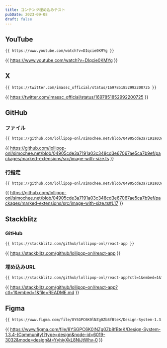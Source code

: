 ```yaml
---
title: コンテンツ埋め込みテスト
pubDate: 2023-09-08
draft: false
---
```


## YouTube

```md
{{ https://www.youtube.com/watch?v=DIqcie0KMYg }}
```

{{ https://www.youtube.com/watch?v=DIqcie0KMYg }}

## X

```md
{{ https://twitter.com/imassc_official/status/1697851852992200725 }}
```

{{ https://twitter.com/imassc_official/status/1697851852992200725 }}

## GitHub

### ファイル

```md
{{ https://github.com/lollipop-onl/simochee.net/blob/04905cde3a7191a03c348cd3e67067ae5ca7b9ef/packages/marked-extensions/src/image-with-size.ts }}
```

{{ https://github.com/lollipop-onl/simochee.net/blob/04905cde3a7191a03c348cd3e67067ae5ca7b9ef/packages/marked-extensions/src/image-with-size.ts }}

### 行指定

```md
{{ https://github.com/lollipop-onl/simochee.net/blob/04905cde3a7191a03c348cd3e67067ae5ca7b9ef/packages/marked-extensions/src/image-with-size.ts#L17 }}
```

{{ https://github.com/lollipop-onl/simochee.net/blob/04905cde3a7191a03c348cd3e67067ae5ca7b9ef/packages/marked-extensions/src/image-with-size.ts#L17 }}

## Stackblitz

### GitHub

```md
{{ https://stackblitz.com/github/lollipop-onl/react-app }}
```

{{ https://stackblitz.com/github/lollipop-onl/react-app }}

### 埋め込みURL

```md
{{ https://stackblitz.com/github/lollipop-onl/react-app?ctl=1&embed=1&file=README.md }}
```

{{ https://stackblitz.com/github/lollipop-onl/react-app?ctl=1&embed=1&file=README.md }}

## Figma

```md
{{ https://www.figma.com/file/8YSGPC6K0lNZg0Zb8fBteK/Design-System-1.3.4-(Community)?type=design&node-id=6019-3032&mode=design&t=YyhiyXkL8NiJtWhv-0 }}
```

{{ https://www.figma.com/file/8YSGPC6K0lNZg0Zb8fBteK/Design-System-1.3.4-(Community)?type=design&node-id=6019-3032&mode=design&t=YyhiyXkL8NiJtWhv-0 }}
